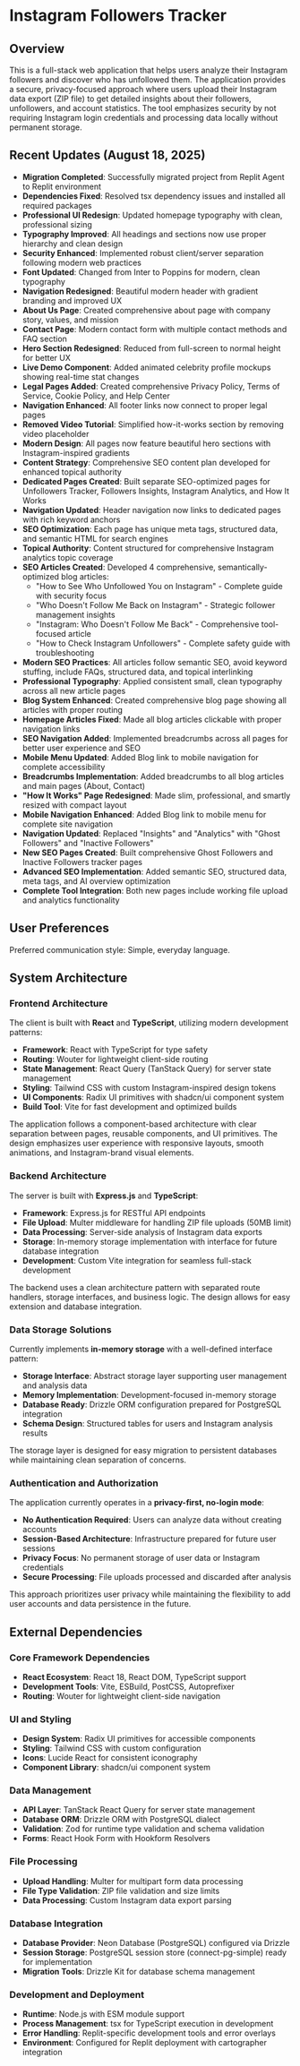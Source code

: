 # Instagram Followers Tracker

## Overview

This is a full-stack web application that helps users analyze their Instagram followers and discover who has unfollowed them. The application provides a secure, privacy-focused approach where users upload their Instagram data export (ZIP file) to get detailed insights about their followers, unfollowers, and account statistics. The tool emphasizes security by not requiring Instagram login credentials and processing data locally without permanent storage.

## Recent Updates (August 18, 2025)

- **Migration Completed**: Successfully migrated project from Replit Agent to Replit environment  
- **Dependencies Fixed**: Resolved tsx dependency issues and installed all required packages
- **Professional UI Redesign**: Updated homepage typography with clean, professional sizing
- **Typography Improved**: All headings and sections now use proper hierarchy and clean design
- **Security Enhanced**: Implemented robust client/server separation following modern web practices
- **Font Updated**: Changed from Inter to Poppins for modern, clean typography
- **Navigation Redesigned**: Beautiful modern header with gradient branding and improved UX
- **About Us Page**: Created comprehensive about page with company story, values, and mission
- **Contact Page**: Modern contact form with multiple contact methods and FAQ section
- **Hero Section Redesigned**: Reduced from full-screen to normal height for better UX
- **Live Demo Component**: Added animated celebrity profile mockups showing real-time stat changes
- **Legal Pages Added**: Created comprehensive Privacy Policy, Terms of Service, Cookie Policy, and Help Center
- **Navigation Enhanced**: All footer links now connect to proper legal pages
- **Removed Video Tutorial**: Simplified how-it-works section by removing video placeholder
- **Modern Design**: All pages now feature beautiful hero sections with Instagram-inspired gradients
- **Content Strategy**: Comprehensive SEO content plan developed for enhanced topical authority
- **Dedicated Pages Created**: Built separate SEO-optimized pages for Unfollowers Tracker, Followers Insights, Instagram Analytics, and How It Works
- **Navigation Updated**: Header navigation now links to dedicated pages with rich keyword anchors
- **SEO Optimization**: Each page has unique meta tags, structured data, and semantic HTML for search engines
- **Topical Authority**: Content structured for comprehensive Instagram analytics topic coverage
- **SEO Articles Created**: Developed 4 comprehensive, semantically-optimized blog articles:
  - "How to See Who Unfollowed You on Instagram" - Complete guide with security focus
  - "Who Doesn't Follow Me Back on Instagram" - Strategic follower management insights  
  - "Instagram: Who Doesn't Follow Me Back" - Comprehensive tool-focused article
  - "How to Check Instagram Unfollowers" - Complete safety guide with troubleshooting
- **Modern SEO Practices**: All articles follow semantic SEO, avoid keyword stuffing, include FAQs, structured data, and topical interlinking
- **Professional Typography**: Applied consistent small, clean typography across all new article pages
- **Blog System Enhanced**: Created comprehensive blog page showing all articles with proper routing
- **Homepage Articles Fixed**: Made all blog articles clickable with proper navigation links
- **SEO Navigation Added**: Implemented breadcrumbs across all pages for better user experience and SEO
- **Mobile Menu Updated**: Added Blog link to mobile navigation for complete accessibility
- **Breadcrumbs Implementation**: Added breadcrumbs to all blog articles and main pages (About, Contact)
- **"How It Works" Page Redesigned**: Made slim, professional, and smartly resized with compact layout
- **Mobile Navigation Enhanced**: Added Blog link to mobile menu for complete site navigation
- **Navigation Updated**: Replaced "Insights" and "Analytics" with "Ghost Followers" and "Inactive Followers"
- **New SEO Pages Created**: Built comprehensive Ghost Followers and Inactive Followers tracker pages
- **Advanced SEO Implementation**: Added semantic SEO, structured data, meta tags, and AI overview optimization
- **Complete Tool Integration**: Both new pages include working file upload and analytics functionality

## User Preferences

Preferred communication style: Simple, everyday language.

## System Architecture

### Frontend Architecture

The client is built with **React** and **TypeScript**, utilizing modern development patterns:

- **Framework**: React with TypeScript for type safety
- **Routing**: Wouter for lightweight client-side routing
- **State Management**: React Query (TanStack Query) for server state management
- **Styling**: Tailwind CSS with custom Instagram-inspired design tokens
- **UI Components**: Radix UI primitives with shadcn/ui component system
- **Build Tool**: Vite for fast development and optimized builds

The application follows a component-based architecture with clear separation between pages, reusable components, and UI primitives. The design emphasizes user experience with responsive layouts, smooth animations, and Instagram-brand visual elements.

### Backend Architecture

The server is built with **Express.js** and **TypeScript**:

- **Framework**: Express.js for RESTful API endpoints
- **File Upload**: Multer middleware for handling ZIP file uploads (50MB limit)
- **Data Processing**: Server-side analysis of Instagram data exports
- **Storage**: In-memory storage implementation with interface for future database integration
- **Development**: Custom Vite integration for seamless full-stack development

The backend uses a clean architecture pattern with separated route handlers, storage interfaces, and business logic. The design allows for easy extension and database integration.

### Data Storage Solutions

Currently implements **in-memory storage** with a well-defined interface pattern:

- **Storage Interface**: Abstract storage layer supporting user management and analysis data
- **Memory Implementation**: Development-focused in-memory storage
- **Database Ready**: Drizzle ORM configuration prepared for PostgreSQL integration
- **Schema Design**: Structured tables for users and Instagram analysis results

The storage layer is designed for easy migration to persistent databases while maintaining clean separation of concerns.

### Authentication and Authorization

The application currently operates in a **privacy-first, no-login mode**:

- **No Authentication Required**: Users can analyze data without creating accounts
- **Session-Based Architecture**: Infrastructure prepared for future user sessions
- **Privacy Focus**: No permanent storage of user data or Instagram credentials
- **Secure Processing**: File uploads processed and discarded after analysis

This approach prioritizes user privacy while maintaining the flexibility to add user accounts and data persistence in the future.

## External Dependencies

### Core Framework Dependencies
- **React Ecosystem**: React 18, React DOM, TypeScript support
- **Development Tools**: Vite, ESBuild, PostCSS, Autoprefixer
- **Routing**: Wouter for lightweight client-side navigation

### UI and Styling
- **Design System**: Radix UI primitives for accessible components
- **Styling**: Tailwind CSS with custom configuration
- **Icons**: Lucide React for consistent iconography
- **Component Library**: shadcn/ui component system

### Data Management
- **API Layer**: TanStack React Query for server state management
- **Database ORM**: Drizzle ORM with PostgreSQL dialect
- **Validation**: Zod for runtime type validation and schema validation
- **Forms**: React Hook Form with Hookform Resolvers

### File Processing
- **Upload Handling**: Multer for multipart form data processing
- **File Type Validation**: ZIP file validation and size limits
- **Data Processing**: Custom Instagram data export parsing

### Database Integration
- **Database Provider**: Neon Database (PostgreSQL) configured via Drizzle
- **Session Storage**: PostgreSQL session store (connect-pg-simple) ready for implementation
- **Migration Tools**: Drizzle Kit for database schema management

### Development and Deployment
- **Runtime**: Node.js with ESM module support
- **Process Management**: tsx for TypeScript execution in development
- **Error Handling**: Replit-specific development tools and error overlays
- **Environment**: Configured for Replit deployment with cartographer integration